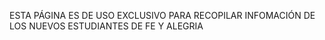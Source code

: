 ESTA PÁGINA ES DE USO EXCLUSIVO PARA RECOPILAR INFOMACIÓN DE LOS NUEVOS ESTUDIANTES DE FE Y ALEGRIA 
